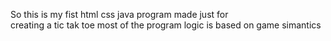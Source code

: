 <html>
<body>
<p>So this is my fist html css java program made just for <br>creating a tic tak toe most of the program logic is based on game simantics</p>
</body>
</html>
